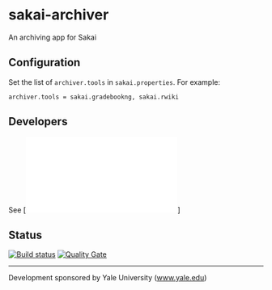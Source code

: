 # sakai-archiver
An archiving app for Sakai

## Configuration

Set the list of `archiver.tools` in `sakai.properties`.
For example:

````
archiver.tools = sakai.gradebookng, sakai.rwiki
````

## Developers
See [![DEVELOPERS.md](DEVELOPERS.md)]

## Status
[![Build status](https://travis-ci.org/steveswinsburg/sakai-archiver.svg?branch=master)](https://travis-ci.org/steveswinsburg/sakai-archiver) 
[![Quality Gate](https://sonarqube.com/api/badges/gate?key=org.sakaiproject.archiver:archiver)](https://sonarqube.com/dashboard/index/org.sakaiproject.archiver:archiver)

---
Development sponsored by Yale University (www.yale.edu)
